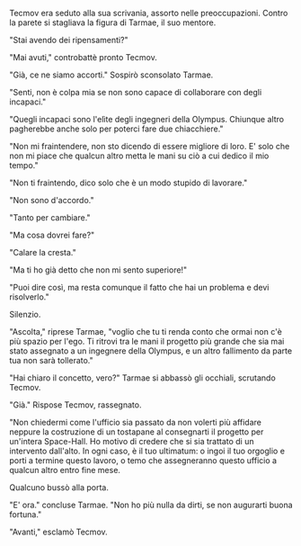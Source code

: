 Tecmov era seduto alla sua scrivania, assorto nelle preoccupazioni. Contro la parete si stagliava la figura di Tarmae, il suo mentore.

"Stai avendo dei ripensamenti?"

"Mai avuti," controbattè pronto Tecmov.

"Già, ce ne siamo accorti." Sospirò sconsolato Tarmae.

"Senti, non è colpa mia se non sono capace di collaborare con degli incapaci."

"Quegli incapaci sono l'elìte degli ingegneri della Olympus. Chiunque altro pagherebbe anche solo per poterci fare due chiacchiere."

"Non mi fraintendere, non sto dicendo di essere migliore di loro. E' solo che non mi piace che qualcun altro metta le mani su ciò a cui dedico il mio tempo."

"Non ti fraintendo, dico solo che è un modo stupido di lavorare."

"Non sono d'accordo."

"Tanto per cambiare."

"Ma cosa dovrei fare?"

"Calare la cresta."

"Ma ti ho già detto che non mi sento superiore!"

"Puoi dire così, ma resta comunque il fatto che hai un problema e devi risolverlo."

Silenzio.

"Ascolta," riprese Tarmae, "voglio che tu ti renda conto che ormai non c'è più spazio per l'ego. Ti ritrovi tra le mani il progetto più grande che sia mai stato assegnato a un ingegnere della Olympus, e un altro fallimento da parte tua non sarà tollerato."

"Hai chiaro il concetto, vero?" Tarmae si abbassò gli occhiali, scrutando Tecmov.

"Già." Rispose Tecmov, rassegnato.

"Non chiedermi come l'ufficio sia passato da non volerti più affidare neppure la costruzione di un tostapane al consegnarti il progetto per un'intera Space-Hall. Ho motivo di credere che si sia trattato di un intervento dall'alto. In ogni caso, è il tuo ultimatum: o ingoi il tuo orgoglio e porti a termine questo lavoro, o temo che assegneranno questo ufficio a qualcun altro entro fine mese.

Qualcuno bussò alla porta.

"E' ora." concluse Tarmae. "Non ho più nulla da dirti, se non augurarti buona fortuna."

"Avanti," esclamò Tecmov.